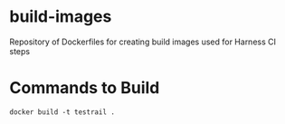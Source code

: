 # build-images
Repository of Dockerfiles for creating build images used for Harness CI steps

# Commands to Build
```docker build -t testrail .```
